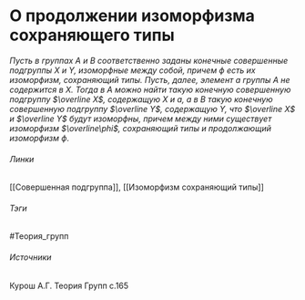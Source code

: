 # О продолжении изоморфизма сохраняющего типы
*Пусть в группах $A$ и $B$ соответственно заданы конечные совершенные подгруппы $X$ и $Y$, изоморфные между собой, причем $\phi$ есть их изоморфизм, сохраняющий типы. Пусть, далее, элемент $a$ группы $A$ не содержится в $X$. Тогда в $A$ можно найти такую конечную совершенную подгруппу $\overline X$, содержащую $X$ и $a$, а в $B$ такую конечную совершенную подгруппу $\overline Y$, содержащую $Y$, что $\overline X$ и $\overline Y$ будут изоморфны, причем между ними существует изоморфизм $\overline\phi$, сохраняющий типы и продолжающий изоморфизм $\phi$*.

###### Линки
 [[Совершенная подгруппа]], [[Изоморфизм сохраняющий типы]]
###### Тэги
 #Теория_групп 
###### Источники
 Курош А.Г. Теория Групп с.165